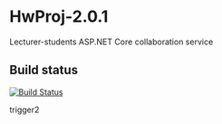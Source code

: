 # HwProj-2.0.1
Lecturer-students ASP.NET Core collaboration service

## Build status
[![Build Status](https://travis-ci.org/InteIIigeNET/HwProj-2.0.1.svg?branch=master)](https://travis-ci.org/InteIIigeNET/HwProj-2.0.1)

trigger2